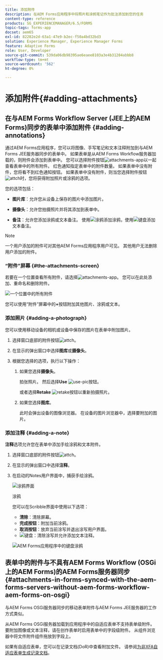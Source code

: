 ```yaml
---
title: 添加附件
description: 在AEM Forms应用程序中将照片和涂鸦笔记作为批注添加到您的任务
content-type: reference
products: SG_EXPERIENCEMANAGER/6.5/FORMS
topic-tags: forms-app
docset: aem65
exl-id: 82282e2d-63a1-47e9-b2ec-f50a4bd32bd3
solution: Experience Manager, Experience Manager Forms
feature: Adaptive Forms
role: User, Developer
source-git-commit: 539da06db98395ae6eaee8103a3e4b31204abbb8
workflow-type: tm+mt
source-wordcount: '562'
ht-degree: 0%

---
```


# 添加附件{#adding-attachments}

## 在与AEM Forms Workflow Server (JEE上的AEM Forms)同步的表单中添加附件 {#adding-annotations}

通过AEM Forms应用程序，您可以将图像、手写笔记和文本注释附加到与AEM Forms JEE服务器同步的表单中。 如果表单是从AEM Forms Workflow服务器加载的，则附件会添加到表单中。 您可以选择附件按钮![attachments-app](assets/attachments-app.png)以一起查看表单中的所有附件。 红色通知指定表单中的附件数量。 如果表单中没有附件，您将看不到红色通知按钮。 如果表单中没有附件，则当您选择附件按钮![attch](assets/attch.png)时，您将获得附加照片或涂鸦的选项。

您的选项包括：

* **图片库**：允许您从设备上保存的图片中添加图片。

* **摄像头**：允许您拍摄照片并将其添加到表单中。

* **备注**：允许您添加涂鸦或文本备注。 使用![涂鸦](assets/scribble.png)添加涂鸦，使用![键盘](assets/keyboard.png)添加文本备注。

>[!NOTE]
>
>一个用户添加的附件可对其他AEM Forms应用程序用户可见。 其他用户无法删除用户添加的附件。
>

### “附件”屏幕 {#the-attachments-screen}

若要在一个位置查看所有附件，请选择![attachments-app](assets/attachments-app.png)。 您可以在此处添加、重命名和删除附件。

![一个位置中的所有附件](assets/attachments-screen.png)

您可以使用“附件”屏幕中的&#x200B;**+**&#x200B;按钮附加其他图片、涂鸦或文本。

### 添加照片 {#adding-a-photograph}

您可以使用移动设备的相机或设备中保存的图片在表单中附加图片。

1. 选择窗口底部的附件按钮![attch](assets/attch.png)。
1. 在显示的弹出窗口中选择&#x200B;**图库**&#x200B;或&#x200B;**摄像头**。
1. 根据您选择的选项，执行以下操作：

   1. 如果您选择&#x200B;**摄像头**。

      拍张照片。 然后选择&#x200B;**Use** ![use-pic](assets/use-pic.png)按钮。

      或者选择&#x200B;**Retake** ![retake](assets/retake.png)按钮以重新拍摄照片。

   1. 如果您选择&#x200B;**图库**。

      此时会弹出设备的图像浏览器。 在设备的图片浏览器中，选择要附加的图片。

### 添加注释 {#adding-a-note}

**注释**&#x200B;选项允许您在表单中添加手绘涂鸦和文本附件。

1. 选择窗口底部的附件按钮![attch](assets/attch.png)。
1. 在显示的弹出窗口中选择&#x200B;**注释**。
1. 在启动的Notes用户界面中，捕获手绘涂鸦。

   ![涂鸦界面](assets/scribble-ui.png)

   涂鸦

   您可以在Scribble界面中使用以下选项：

   * **清除**：清除屏幕。
   * **完成按钮**：附加当前涂鸦。
   * **取消按钮**：放弃当前涂写并退出涂写用户界面。
   * ![键盘](assets/keyboard.png)：清除涂写并允许添加文本注释。

   ![AEM Forms应用程序中的键盘涂鸦](assets/keyboard-inapp.png)

## 表单中的附件与不具有AEM Forms Workflow (OSGi上的AEM Forms)的AEM Forms服务器同步 {#attachments-in-forms-synced-with-the-aem-forms-servers-without-aem-forms-workflow-aem-forms-on-osgi}

与AEM Forms OSGi服务器同步的移动表单附件与AEM Forms JEE服务器的工作方式类似。

从AEM Forms OSGi服务器加载到应用程序中的自适应表单不支持表单级附件。 要附加图像或文本注释，请在创作表单时启用表单中的字段级附件。 从组件浏览器中将文件附件组件拖放到字段上。

如果有自适应表单，您可以在记录文档(DoR)中查看附加文件。 请参阅[为非XFA自适应表单生成记录文档](../../forms/using/generate-document-of-record-for-non-xfa-based-adaptive-forms.md)。
